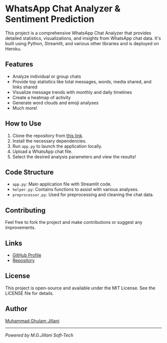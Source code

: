 # WhatsApp Chat Analyzer & Sentiment Prediction

This project is a comprehensive WhatsApp Chat Analyzer that provides detailed statistics, visualizations, and insights from WhatsApp chat data. It's built using Python, Streamlit, and various other libraries and is deployed on Heroku.

## Features

- Analyze individual or group chats
- Provide top statistics like total messages, words, media shared, and links shared
- Visualize message trends with monthly and daily timelines
- Create a heatmap of activity
- Generate word clouds and emoji analyses
- Much more!

## How to Use

1. Clone the repository from [this link](https://github.com/MGJillaniMughal/Whatsapp-Chat-Anaylzer-Full).
2. Install the necessary dependencies.
3. Run `app.py` to launch the application locally.
4. Upload a WhatsApp chat file.
5. Select the desired analysis parameters and view the results!

## Code Structure

- `app.py`: Main application file with Streamlit code.
- `helper.py`: Contains functions to assist with various analyses.
- `preprocessor.py`: Used for preprocessing and cleaning the chat data.

## Contributing

Feel free to fork the project and make contributions or suggest any improvements.

## Links

- [GitHub Profile](https://github.com/MGJillaniMughal)
- [Repository](https://github.com/MGJillaniMughal/Whatsapp-Chat-Anaylzer-Full)

## License

This project is open-source and available under the MIT License. See the LICENSE file for details.

## Author

[Muhammad Ghulam Jillani](https://www.linkedin.com/in/jillanisofttech/)

---

*Powered by M.G.Jillani Soft-Tech*
